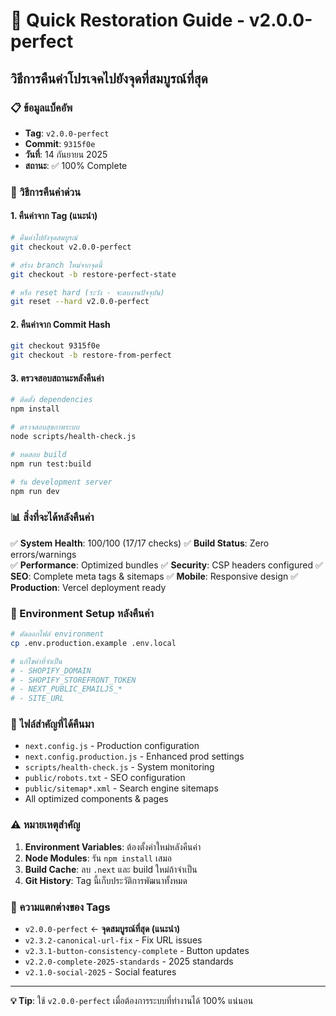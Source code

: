 # 🎯 Quick Restoration Guide - v2.0.0-perfect

## วิธีการคืนค่าโปรเจคไปยังจุดที่สมบูรณ์ที่สุด

### 📋 ข้อมูลแบ็คอัพ

- **Tag**: `v2.0.0-perfect`
- **Commit**: `9315f0e`
- **วันที่**: 14 กันยายน 2025
- **สถานะ**: ✅ 100% Complete

### 🚀 วิธีการคืนค่าด่วน

#### 1. คืนค่าจาก Tag (แนะนำ)

```bash
# คืนค่าไปยังจุดสมบูรณ์
git checkout v2.0.0-perfect

# สร้าง branch ใหม่จากจุดนี้
git checkout -b restore-perfect-state

# หรือ reset hard (ระวัง - จะลบงานปัจจุบัน)
git reset --hard v2.0.0-perfect
```

#### 2. คืนค่าจาก Commit Hash

```bash
git checkout 9315f0e
git checkout -b restore-from-perfect
```

#### 3. ตรวจสอบสถานะหลังคืนค่า

```bash
# ติดตั้ง dependencies
npm install

# ตรวจสอบสุขภาพระบบ
node scripts/health-check.js

# ทดสอบ build
npm run test:build

# รัน development server
npm run dev
```

### 📊 สิ่งที่จะได้หลังคืนค่า

✅ **System Health**: 100/100 (17/17 checks) ✅ **Build Status**: Zero errors/warnings  
✅ **Performance**: Optimized bundles ✅ **Security**: CSP headers configured ✅ **SEO**: Complete meta tags & sitemaps
✅ **Mobile**: Responsive design ✅ **Production**: Vercel deployment ready

### 🔧 Environment Setup หลังคืนค่า

```bash
# คัดลอกไฟล์ environment
cp .env.production.example .env.local

# แก้ไขค่าที่จำเป็น
# - SHOPIFY_DOMAIN
# - SHOPIFY_STOREFRONT_TOKEN
# - NEXT_PUBLIC_EMAILJS_*
# - SITE_URL
```

### 📂 ไฟล์สำคัญที่ได้คืนมา

- `next.config.js` - Production configuration
- `next.config.production.js` - Enhanced prod settings
- `scripts/health-check.js` - System monitoring
- `public/robots.txt` - SEO configuration
- `public/sitemap*.xml` - Search engine sitemaps
- All optimized components & pages

### ⚠️ หมายเหตุสำคัญ

1. **Environment Variables**: ต้องตั้งค่าใหม่หลังคืนค่า
2. **Node Modules**: รัน `npm install` เสมอ
3. **Build Cache**: ลบ `.next` และ build ใหม่ถ้าจำเป็น
4. **Git History**: Tag นี้เก็บประวัติการพัฒนาทั้งหมด

### 🎯 ความแตกต่างของ Tags

- `v2.0.0-perfect` ← **จุดสมบูรณ์ที่สุด (แนะนำ)**
- `v2.3.2-canonical-url-fix` - Fix URL issues
- `v2.3.1-button-consistency-complete` - Button updates
- `v2.2.0-complete-2025-standards` - 2025 standards
- `v2.1.0-social-2025` - Social features

---

**💡 Tip**: ใช้ `v2.0.0-perfect` เมื่อต้องการระบบที่ทำงานได้ 100% แน่นอน
